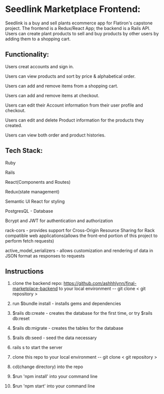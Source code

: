 <h1>Seedlink Marketplace Frontend: </h1>

  
  Seedlink is a buy and sell plants ecommerce app for Flatiron's capstone project. The frontend is a Redux/React App; the backend is a Rails API. Users can create plant products to sell and buy products by other users by adding them to a shopping cart. 
  
<h2> Functionality: </h2>

Users creat accounts and sign in.

Users can view products and sort by price & alphabetical order.

Users can add and remove items from a shopping cart. 

Users can add and remove items at checkout.

Users can edit their Account information from their user profile and checkout.

Users can edit and delete Product information for the products they created. 

Users can view both order and product histories.



<h2> Tech Stack:</h2>  




Ruby 



Rails


React(Components and Routes)


Redux(state management)


Semantic UI React for styling


PostgresQL - Database


Bcrypt and JWT for authentication and authorization


rack-cors - provides support for Cross-Origin Resource Sharing for Rack compatible web applications(allows the front-end portion of this project to perform fetch requests)


active_model_serializers - allows customization and rendering of data in JSON format as responses to requests

<h2>Instructions</h2>


1. clone the backend repo:  https://github.com/ashhhlynn/final-marketplace-backend to your local environment -- git clone < git repository >

2. run $bundle install - installs gems and dependencies

3. $rails db:create - creates the database for the first time, or try $rails db:reset

4. $rails db:migrate - creates the tables for the database

5. $rails db:seed - seed the data necessary
  
6. rails s to start the server

7. clone this repo to your local environment -- git clone < git repository >
  
8. cd(change directory) into the repo

9. $run 'npm install' into your command line

10. $run 'npm start' into your command line

